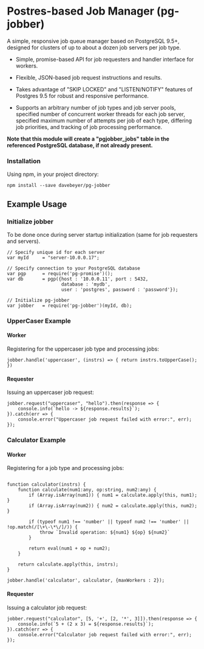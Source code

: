 # Postres-based Job Manager (pg-jobber)

A simple, responsive job queue manager based on PostgreSQL 9.5+,
designed for clusters of up to about a dozen job servers per job type.

* Simple, promise-based API for job requesters and handler interface
  for workers.

* Flexible, JSON-based job request instructions and results.

* Takes advantage of "SKIP LOCKED" and "LISTEN/NOTIFY" features of
  Postgres 9.5 for robust and responsive performance.

* Supports an arbitrary number of job types and job server pools,
  specified number of concurrent worker threads for each job server,
  specified maximum number of attempts per job of each type,
  differing job priorities, and tracking of job processing
  performance.

**Note that this module will create a "pgjobber_jobs" table in the referenced
PostgreSQL database, if not already present.**

### Installation

Using npm, in your project directory:

```
npm install --save davebeyer/pg-jobber
```

## Example Usage

### Initialize jobber

To be done once during server startup initialization 
(same for job requesters and servers).

```
// Specify unique id for each server
var myId     = "server-10.0.0.17";

// Specify connection to your PostgreSQL database
var pgp      = require('pg-promise')();
var db       = pgp({host : '10.0.0.11', port : 5432, 
                    database : 'mydb', 
                    user : 'postgres', password : 'password'});

// Initialize pg-jobber
var jobber   = require('pg-jobber')(myId, db);
```


### UpperCaser Example 

#### Worker

Registering for the uppercaser job type and processing jobs:

```
jobber.handle('uppercaser', (instrs) => { return instrs.toUpperCase(); })
```

#### Requester

Issuing an uppercaser job request:

```
jobber.request("uppercaser", "hello").then(response => {
    console.info(`hello -> ${response.results}`);
}).catch(err => {
    console.error("Uppercaser job request failed with error:", err);
});
```


### Calculator Example

#### Worker

Registering for a job type and processing jobs:

```

function calculator(instrs) {
    function calculate(num1:any, op:string, num2:any) {
        if (Array.isArray(num1)) { num1 = calculate.apply(this, num1); }
        if (Array.isArray(num2)) { num2 = calculate.apply(this, num2); }

        if (typeof num1 !== 'number' || typeof num2 !== 'number' || !op.match(/[\+\-\*\/]/)) {
            throw `Invalid operation: ${num1} ${op} ${num2}`
        }

        return eval(num1 + op + num2);
    }

    return calculate.apply(this, instrs);
}

jobber.handle('calculator', calculator, {maxWorkers : 2});
```

#### Requester

Issuing a calculator job request:

```
jobber.request("calculator", [5, '+', [2, '*', 3]]).then(response => {
    console.info(`5 + (2 x 3) = ${response.results}`);
}).catch(err => {
    console.error("Calculator job request failed with error:", err);
});
```
